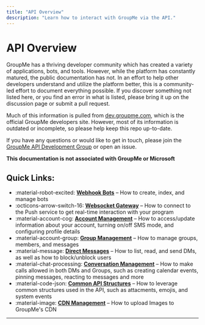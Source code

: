 ```yaml
---
title: "API Overview"
description: "Learn how to interact with GroupMe via the API."
---
```


# API Overview

GroupMe has a thriving developer community which has created a variety of applications, bots, and tools. However, while the platform has constantly matured, the public documentation has not. In an effort to help other developers understand and utilize the platform better, this is a community-led effort to document everything possible. If you discover something not listed here, or you find an error in what is listed, please bring it up on the discussion page or submit a pull request.

Much of this information is pulled from [dev.groupme.com](https://dev.groupme.com/), which is the official GroupMe developers site. However, most of its information is outdated or incomplete, so please help keep this repo up-to-date.

If you have any questions or would like to get in touch, please join the [GroupMe API Development Group](https://groupme.com/join_group/27317261/ibNNhx) or open an issue.

**This documentation is not associated with GroupMe or Microsoft**

## Quick Links:

<div class="grid cards" markdown>

- :material-robot-excited: __[Webhook Bots]__ – How to create, index, and manage bots
- :octicons-arrow-switch-16: __[Websocket Gateway]__ – How to connect to the Push service to get real-time interaction with your program
- :material-account-cog: __[Account Management]__ – How to access/update information about your account, turning on/off SMS mode, and configuring profile details
- :material-account-group: __[Group Management]__ – How to manage groups, members, and messages
- :material-message: __[Direct Messages]__ – How to list, read, and send DMs, as well as how to block/unblock users
- :material-chat-processing: __[Conversation Management]__ – How to make calls allowed in both DMs and Groups, such as creating calendar events, pinning messages, reacting to messages and more
- :material-code-json: __[Common API Structures]__ – How to leverage common structures used in the API, such as attacments, emojis, and system events
- :material-image: __[CDN Management]__ – How to upload Images to GroupMe's CDN

</div>

  [Webhook Bots]: bots/index.md
  [Websocket Gateway]: ws/index.md
  [Account Management]: account/index.md  
  [Group Management]: groups/index.md
  [Direct Messages]: dms/index.md
  [Conversation Management]: conversations/index.md
  [Common API Structures]: common/index.md
  [CDN Management]: uploads/indexs.md


***
